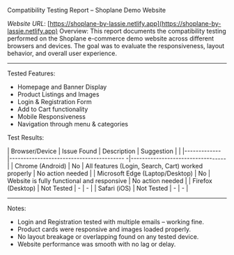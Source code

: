 Compatibility Testing Report – Shoplane Demo Website

*Website URL*: [https://shoplane-by-lassie.netlify.app](https://shoplane-by-lassie.netlify.app)
 Overview:
This report documents the compatibility testing performed on the Shoplane e-commerce demo website across different browsers and devices. The goal was to evaluate the responsiveness, layout behavior, and overall user experience.

---
Tested Features:
- Homepage and Banner Display
- Product Listings and Images
- Login & Registration Form
- Add to Cart functionality
- Mobile Responsiveness
- Navigation through menu & categories


Test Results:

| Browser/Device                    | Issue Found    | Description                                            | Suggestion                       |
|                                   |-------------   |-----------------------------------------              -|----------------------------------|
| Chrome (Android)                  | No             | All features (Login, Search, Cart) worked properly     | No action needed                 |
| Microsoft Edge (Laptop/Desktop)   | No             | Website is fully functional and responsive             | No action needed                 |
| Firefox (Desktop)                 | Not Tested     | -                                                      | -                                |
| Safari (iOS)                      | Not Tested     | -                                                      | -                                |
  
---
 Notes:
- Login and Registration tested with multiple emails – working fine.
- Product cards were responsive and images loaded properly.
- No layout breakage or overlapping found on any tested device.
- Website performance was smooth with no lag or delay.

